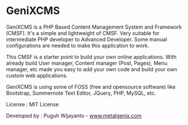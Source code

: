 # GeniXCMS

GeniXCMS is a PHP Based Content Management System and Framework (CMSF). It's a simple and lightweight of CMSF. Very suitable for intermediate PHP developer to Advanced Developer. Some manual configurations are needed to make this application to work. 

This CMSF is a starter point to build your own online applications. With already build User manager, Content manager (Post, Pages), Menu manager, etc made you easy to add your own code and build your own custom web applications. 

GeniXCMS is using some of FOSS (free and opensource software) like Bootstrap, Summernote Text Editor, JQuery, PHP, MySQL, etc. 

License : MIT License


Developed by : Puguh Wijayanto - www.metalgenix.com
